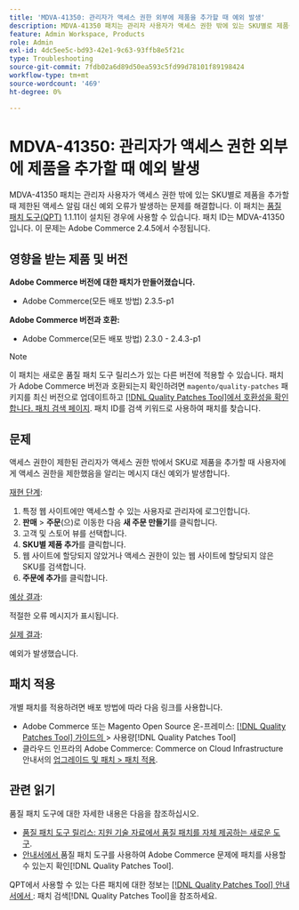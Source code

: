 ```yaml
---
title: 'MDVA-41350: 관리자가 액세스 권한 외부에 제품을 추가할 때 예외 발생'
description: MDVA-41350 패치는 관리자 사용자가 액세스 권한 밖에 있는 SKU별로 제품을 추가할 때 제한된 액세스 알림 대신 예외 오류가 발생하는 문제를 해결합니다. 이 패치는 [Quality Patches Tool (QPT)](https://experienceleague.adobe.com/ko/docs/commerce-operations/tools/quality-patches-tool/quality-patches-tool-to-self-serve-quality-patches) 1.1.11이 설치된 경우 사용할 수 있습니다. 패치 ID는 MDVA-41350입니다. 이 문제는 Adobe Commerce 2.4.5에서 수정됩니다.
feature: Admin Workspace, Products
role: Admin
exl-id: 4dc5ee5c-bd93-42e1-9c63-93ffb8e5f21c
type: Troubleshooting
source-git-commit: 7fdb02a6d89d50ea593c5fd99d78101f89198424
workflow-type: tm+mt
source-wordcount: '469'
ht-degree: 0%

---
```


# MDVA-41350: 관리자가 액세스 권한 외부에 제품을 추가할 때 예외 발생

MDVA-41350 패치는 관리자 사용자가 액세스 권한 밖에 있는 SKU별로 제품을 추가할 때 제한된 액세스 알림 대신 예외 오류가 발생하는 문제를 해결합니다. 이 패치는 [품질 패치 도구(QPT)](https://experienceleague.adobe.com/ko/docs/commerce-operations/tools/quality-patches-tool/quality-patches-tool-to-self-serve-quality-patches) 1.1.11이 설치된 경우에 사용할 수 있습니다. 패치 ID는 MDVA-41350입니다. 이 문제는 Adobe Commerce 2.4.5에서 수정됩니다.

## 영향을 받는 제품 및 버전

**Adobe Commerce 버전에 대한 패치가 만들어졌습니다.**

* Adobe Commerce(모든 배포 방법) 2.3.5-p1

**Adobe Commerce 버전과 호환:**

* Adobe Commerce(모든 배포 방법) 2.3.0 - 2.4.3-p1

>[!NOTE]
>
>이 패치는 새로운 품질 패치 도구 릴리스가 있는 다른 버전에 적용할 수 있습니다. 패치가 Adobe Commerce 버전과 호환되는지 확인하려면 `magento/quality-patches` 패키지를 최신 버전으로 업데이트하고 [[!DNL Quality Patches Tool]에서 호환성을 확인합니다. 패치 검색 페이지](https://experienceleague.adobe.com/ko/docs/commerce-operations/tools/quality-patches-tool/quality-patches-tool-to-self-serve-quality-patches). 패치 ID를 검색 키워드로 사용하여 패치를 찾습니다.

## 문제

액세스 권한이 제한된 관리자가 액세스 권한 밖에서 SKU로 제품을 추가할 때 사용자에게 액세스 권한을 제한했음을 알리는 메시지 대신 예외가 발생합니다.

<u>재현 단계</u>:

1. 특정 웹 사이트에만 액세스할 수 있는 사용자로 관리자에 로그인합니다.
1. **판매** > **주문**(으)로 이동한 다음 **새 주문 만들기**&#x200B;를 클릭합니다.
1. 고객 및 스토어 뷰를 선택합니다.
1. **SKU별 제품 추가**&#x200B;를 클릭합니다.
1. 웹 사이트에 할당되지 않았거나 액세스 권한이 있는 웹 사이트에 할당되지 않은 SKU를 검색합니다.
1. **주문에 추가**&#x200B;를 클릭합니다.

<u>예상 결과</u>:

적절한 오류 메시지가 표시됩니다.

<u>실제 결과</u>:

예외가 발생했습니다.

## 패치 적용

개별 패치를 적용하려면 배포 방법에 따라 다음 링크를 사용합니다.

* Adobe Commerce 또는 Magento Open Source 온-프레미스: [[!DNL Quality Patches Tool]  가이드의 ](/help/tools/quality-patches-tool/usage.md)> 사용량[!DNL Quality Patches Tool]
* 클라우드 인프라의 Adobe Commerce: Commerce on Cloud Infrastructure 안내서의 [업그레이드 및 패치 > 패치 적용](https://experienceleague.adobe.com/docs/commerce-cloud-service/user-guide/develop/upgrade/apply-patches.html?lang=ko).

## 관련 읽기

품질 패치 도구에 대한 자세한 내용은 다음을 참조하십시오.

* [품질 패치 도구 릴리스: 지원 기술 자료에서 품질 패치를 자체 제공하는 새로운 도구](https://experienceleague.adobe.com/ko/docs/commerce-operations/tools/quality-patches-tool/quality-patches-tool-to-self-serve-quality-patches).
* [ 안내서에서 ](/help/tools/quality-patches-tool/patches-available-in-qpt/check-patch-for-magento-issue-with-magento-quality-patches.md)품질 패치 도구를 사용하여 Adobe Commerce 문제에 패치를 사용할 수 있는지 확인[!DNL Quality Patches Tool].

QPT에서 사용할 수 있는 다른 패치에 대한 정보는 [[!DNL Quality Patches Tool] 안내서에서 ](https://experienceleague.adobe.com/tools/commerce-quality-patches/index.html?lang=ko): 패치 검색[!DNL Quality Patches Tool]을 참조하세요.
